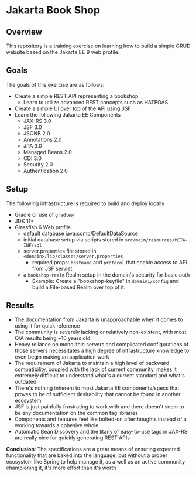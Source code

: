 Jakarta Book Shop
===
## Overview
This repository is a training exercise on learning how to build a simple CRUD website based on
the Jakarta EE 9 web profile.

## Goals
The goals of this exercise are as follows:
* Create a simple REST API representing a bookshop
  * Learn to utilize advanced REST concepts such as HATEOAS
* Create a simple UI over top of the API using JSF
* Learn the following Jakarta EE Components
  * JAX-RS 3.0
  * JSF 3.0
  * JSONB 2.0
  * Annotations 2.0
  * JPA 3.0
  * Managed Beans 2.0
  * CDI 3.0
  * Security 2.0
  * Authentication 2.0

## Setup
The following infrastructure is required to build and deploy locally
* Gradle or use of `gradlew`
* JDK 11+
* Glassfish 6 Web profile
  * default database java:comp/DefaultDataSource
  * initial database setup via scripts stored in `src/main/resources/META-INF/sql`
  * server.properties file stored in `<domain>/lib/classes/server.properties`
    * required props: `hostname` and `protocol` that enable access to API from JSF servlet
  * a `bookshop-realm` Realm setup in the domain's security for basic auth
    * Example: Create a "bookshop-keyfile" in `domain1/config` and build a File-based Realm over top of it.

## Results
* The documentation from Jakarta is unapproachable when it comes to using it for quick reference
* The community is severely lacking or relatively non-existent, with most Q/A results being ~10 years old
* Heavy reliance on monolithic servers and complicated configurations of those servers necessitates a high degree of infrastructure knowledge to even begin making an application work
* The requirement of Jakarta to maintain a high level of backward compatibility, coupled with the lack of current community, makes it extremely difficult to understand what's a current standard and what's outdated
* There's nothing inherent to most Jakarta EE components/specs that proves to be of sufficient desirability that cannot be found in another ecosystem
* JSF is just painfully frustrating to work with and there doesn't seem to be any documentation on the common tag libraries
* Components and features feel like bolted-on afterthoughts instead of a working towards a cohesive whole
* Automatic Bean Discovery and the litany of easy-to-use tags in JAX-RS are really nice for quickly generating REST APIs

**Conclusion**: The specifications are a great means of ensuring expected functionality that are baked into the language, but without a proper ecosystem like Spring to help manage it, as a well as an active community championing it, it's more effort than it's worth